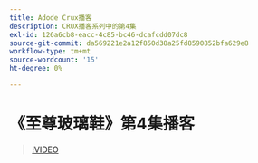 ```yaml
---
title: Adode Crux播客
description: CRUX播客系列中的第4集
exl-id: 126a6cb8-eacc-4c85-bc46-dcafcdd07dc8
source-git-commit: da569221e2a12f850d38a25fd8590852bfa629e8
workflow-type: tm+mt
source-wordcount: '15'
ht-degree: 0%

---
```


# 《至尊玻璃鞋》第4集播客

>[!VIDEO](https://video.tv.adobe.com/v/3428830?quality=12learn=on)
